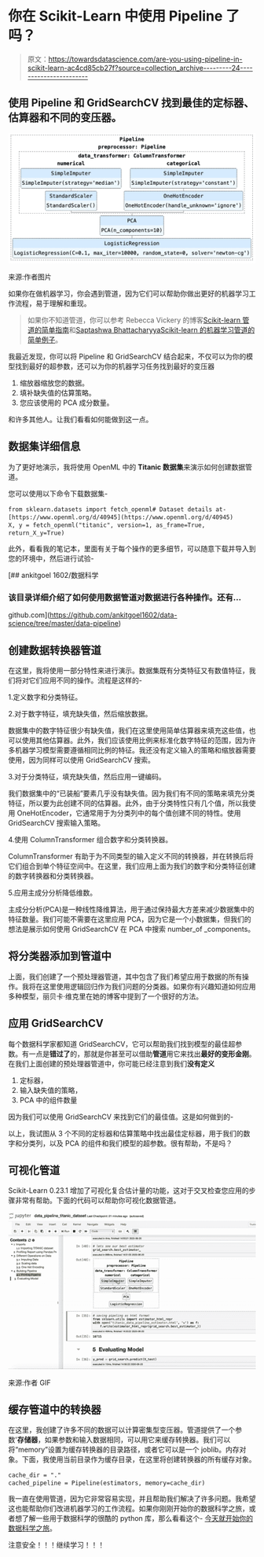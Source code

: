 # 你在 Scikit-Learn 中使用 Pipeline 了吗？

> 原文：<https://towardsdatascience.com/are-you-using-pipeline-in-scikit-learn-ac4cd85cb27f?source=collection_archive---------24----------------------->

## 使用 Pipeline 和 GridSearchCV 找到最佳的定标器、估算器和不同的变压器。

![](img/fc7025897311ba806ba7f42504bcfd85.png)

来源:作者图片

如果你在做机器学习，你会遇到管道，因为它们可以帮助你做出更好的机器学习工作流程，易于理解和重现。

> 如果你不知道管道，你可以参考 Rebecca Vickery 的博客[Scikit-learn 管道的简单指南](https://medium.com/vickdata/a-simple-guide-to-scikit-learn-pipelines-4ac0d974bdcf)和[Saptashwa Bhattacharyya](https://medium.com/u/9a3c3c477239?source=post_page-----ac4cd85cb27f--------------------------------)[Scikit-learn 的机器学习管道的简单例子](/a-simple-example-of-pipeline-in-machine-learning-with-scikit-learn-e726ffbb6976)。

我最近发现，你可以将 Pipeline 和 GridSearchCV 结合起来，不仅可以为你的模型找到最好的超参数，还可以为你的机器学习任务找到最好的变压器

1.  缩放器缩放您的数据。
2.  填补缺失值的估算策略。
3.  您应该使用的 PCA 成分数量。

和许多其他人。让我们看看如何能做到这一点。

## 数据集详细信息

为了更好地演示，我将使用 OpenML 中的 **Titanic 数据集**来演示如何创建数据管道。

您可以使用以下命令下载数据集-

```
from sklearn.datasets import fetch_openml# Dataset details at- [https://www.openml.org/d/40945](https://www.openml.org/d/40945)
X, y = fetch_openml("titanic", version=1, as_frame=True, return_X_y=True)
```

此外，看看我的笔记本，里面有关于每个操作的更多细节，可以随意下载并导入到您的环境中，然后进行试验-

[](https://github.com/ankitgoel1602/data-science/tree/master/data-pipeline) [## ankitgoel 1602/数据科学

### 该目录详细介绍了如何使用数据管道对数据进行各种操作。还有…

github.com](https://github.com/ankitgoel1602/data-science/tree/master/data-pipeline) 

## 创建数据转换器管道

在这里，我将使用一部分特性来进行演示。数据集既有分类特征又有数值特征，我们将对它们应用不同的操作。流程是这样的-

1.定义数字和分类特征。

2.对于数字特征，填充缺失值，然后缩放数据。

数据集中的数字特征很少有缺失值，我们在这里使用简单估算器来填充这些值，也可以使用其他估算器。此外，我们应该使用比例来标准化数字特征的范围，因为许多机器学习模型需要遵循相同比例的特征。我还没有定义输入的策略和缩放器需要使用，因为同样可以使用 GridSearchCV 搜索。

3.对于分类特征，填充缺失值，然后应用一键编码。

我们数据集中的“已装船”要素几乎没有缺失值。因为我们有不同的策略来填充分类特征，所以要为此创建不同的估算器。此外，由于分类特性只有几个值，所以我使用 OneHotEncoder，它通常用于为分类列中的每个值创建不同的特性。使用 GridSearchCV 搜索输入策略。

4.使用 ColumnTransformer 组合数字和分类转换器。

ColumnTransformer 有助于为不同类型的输入定义不同的转换器，并在转换后将它们组合到单个特征空间中。在这里，我们应用上面为我们的数字和分类特征创建的数字转换器和分类转换器。

5.应用主成分分析降低维数。

主成分分析(PCA)是一种线性降维算法，用于通过保持最大方差来减少数据集中的特征数量。我们可能不需要在这里应用 PCA，因为它是一个小数据集，但我们的想法是展示如何使用 GridSearchCV 在 PCA 中搜索 number_of _components。

## 将分类器添加到管道中

上面，我们创建了一个预处理器管道，其中包含了我们希望应用于数据的所有操作。我将在这里使用逻辑回归作为我们问题的分类器。如果你有兴趣知道如何应用多种模型，丽贝卡·维克里在她的博客中提到了一个很好的方法。

## 应用 GridSearchCV

每个数据科学家都知道 GridSearchCV，它可以帮助我们找到模型的最佳超参数。有一点是**错过了**的，那就是你甚至可以借助**管道**用它来找出**最好的变形金刚**。在我们上面创建的预处理器管道中，你可能已经注意到我们**没有定义**

1.  定标器，
2.  输入缺失值的策略，
3.  PCA 中的组件数量

因为我们可以使用 GridSearchCV 来找到它们的最佳值。这是如何做到的-

以上，我试图从 3 个不同的定标器和估算策略中找出最佳定标器，用于我们的数字和分类列，以及 PCA 的组件和我们模型的超参数。很有帮助，不是吗？

## 可视化管道

Scikit-Learn 0.23.1 增加了可视化复合估计量的功能，这对于交叉检查您应用的步骤非常有帮助。下面的代码可以帮助你可视化数据管道。

![](img/7b846952c35bb44b86e6772dde65d332.png)

来源:作者 GIF

## 缓存管道中的转换器

在这里，我创建了许多不同的数据可以计算密集型变压器。管道提供了一个参数'**存储器**，如果参数和输入数据相同，可以用它来缓存转换器。我们可以将“memory”设置为缓存转换器的目录路径，或者它可以是一个 joblib。内存对象。下面，我使用当前目录作为缓存目录，在这里将创建转换器的所有缓存对象。

```
cache_dir = "."
cached_pipeline = Pipeline(estimators, memory=cache_dir)
```

我一直在使用管道，因为它非常容易实现，并且帮助我们解决了许多问题。我希望这也能帮助你们改进机器学习的工作流程。如果你刚刚开始你的数据科学之旅，或者想了解一些用于数据科学的很酷的 python 库，那么看看这个- [今天就开始你的数据科学之旅](/swlh/start-your-data-science-journey-today-37366ee463f)。

注意安全！！！继续学习！！！